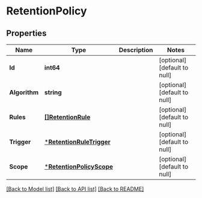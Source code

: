 # RetentionPolicy

## Properties
Name | Type | Description | Notes
------------ | ------------- | ------------- | -------------
**Id** | **int64** |  | [optional] [default to null]
**Algorithm** | **string** |  | [optional] [default to null]
**Rules** | [**[]RetentionRule**](RetentionRule.md) |  | [optional] [default to null]
**Trigger** | [***RetentionRuleTrigger**](RetentionRuleTrigger.md) |  | [optional] [default to null]
**Scope** | [***RetentionPolicyScope**](RetentionPolicyScope.md) |  | [optional] [default to null]

[[Back to Model list]](../README.md#documentation-for-models) [[Back to API list]](../README.md#documentation-for-api-endpoints) [[Back to README]](../README.md)

